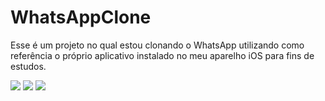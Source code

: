 # WhatsAppClone

Esse é um projeto no qual estou clonando o WhatsApp utilizando como referência o próprio aplicativo instalado no meu aparelho iOS para fins de estudos.

<img src='https://i.ibb.co/7XjnjP7/Whats-App-Clone-Preview.png'/>
<img src='https://i.ibb.co/R6DCrrD/Whats-App-Clone-Internal-Preview.png'/>
<img src='https://i.ibb.co/CV7Zgny/Whats-App-Clone-Internal-Preview2.png'/>

